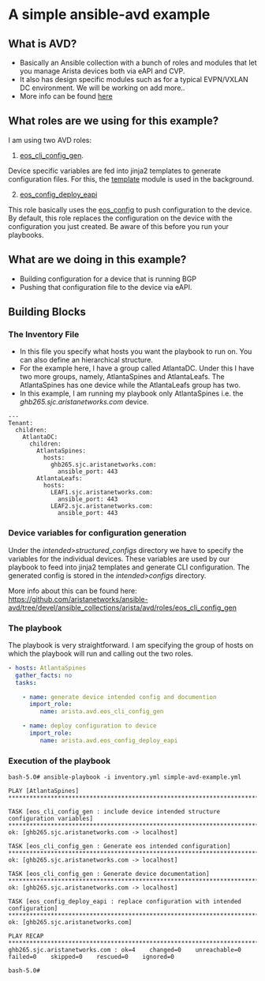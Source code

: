 # A simple ansible-avd example

## What is AVD?

- Basically an Ansible collection with a bunch of roles and modules that let you manage Arista devices both via eAPI and CVP.
- It also has design specific modules such as for a typical EVPN/VXLAN DC environment. We will be working on add more..
- More info can be found [here](https://github.com/aristanetworks/ansible-avd)

## What roles are we using for this example?

I am using two AVD roles:

1. [eos_cli_config_gen](https://github.com/aristanetworks/ansible-avd/tree/devel/ansible_collections/arista/avd/roles/eos_cli_config_gen).

Device specific variables are fed into jinja2 templates to generate configuration files. For this, the [template](https://docs.ansible.com/ansible/latest/modules/template_module.html) module is used in the background.

2. [eos_config_deploy_eapi](https://github.com/aristanetworks/ansible-avd/tree/devel/ansible_collections/arista/avd/roles/eos_config_deploy_eapi)

This role basically uses the [eos_config](https://docs.ansible.com/ansible/latest/modules/eos_config_module.html) to push configuration to the device. By default, this role replaces the configuration on the device with the configuration you just created. Be aware of this before you run your playbooks.

## What are we doing in this example?

- Building configuration for a device that is running BGP
- Pushing that configuration file to the device via eAPI.

## Building Blocks

### The Inventory File

- In this file you specify what hosts you want the playbook to run on. You can also define an hierarchical structure.
- For the example here, I have a group called AtlantaDC. Under this I have two more groups, namely, AtlantaSpines and AtlantaLeafs. The AtlantaSpines has one device while the AtlantaLeafs group has two.
- In this example, I am running my playbook only AtlantaSpines i.e. the *ghb265.sjc.aristanetworks.com* device.

```
---
Tenant:
  children:
    AtlantaDC:
      children:
        AtlantaSpines:
          hosts:
            ghb265.sjc.aristanetworks.com:
              ansible_port: 443
        AtlantaLeafs:
          hosts:
            LEAF1.sjc.aristanetworks.com:
              ansible_port: 443
            LEAF2.sjc.aristanetworks.com:
              ansible_port: 443
```

### Device variables for configuration generation

Under the *intended>structured_configs* directory we have to specify the variables for the individual devices. These variables are used by our playbook to feed into jinja2 templates and generate CLI configuration. The generated config is stored in the *intended>configs* directory.

More info about this can be found here: https://github.com/aristanetworks/ansible-avd/tree/devel/ansible_collections/arista/avd/roles/eos_cli_config_gen

### The playbook

The playbook is very straightforward. I am specifying the group of hosts on which the playbook will run and calling out the two roles.

```yaml
- hosts: AtlantaSpines
  gather_facts: no
  tasks:

    - name: generate device intended config and documention
      import_role:
         name: arista.avd.eos_cli_config_gen

    - name: deploy configuration to device
      import_role:
         name: arista.avd.eos_config_deploy_eapi
```

### Execution of the playbook

```
bash-5.0# ansible-playbook -i inventory.yml simple-avd-example.yml

PLAY [AtlantaSpines] ******************************************************************************************************************************************************************************************************************************************************************************

TASK [eos_cli_config_gen : include device intended structure configuration variables] *************************************************************************************************************************************************************************************************************
ok: [ghb265.sjc.aristanetworks.com -> localhost]

TASK [eos_cli_config_gen : Generate eos intended configuration] ***********************************************************************************************************************************************************************************************************************************
ok: [ghb265.sjc.aristanetworks.com -> localhost]

TASK [eos_cli_config_gen : Generate device documentation] *****************************************************************************************************************************************************************************************************************************************
ok: [ghb265.sjc.aristanetworks.com -> localhost]

TASK [eos_config_deploy_eapi : replace configuration with intended configuration] *****************************************************************************************************************************************************************************************************************
ok: [ghb265.sjc.aristanetworks.com]

PLAY RECAP ****************************************************************************************************************************************************************************************************************************************************************************************
ghb265.sjc.aristanetworks.com : ok=4    changed=0    unreachable=0    failed=0    skipped=0    rescued=0    ignored=0

bash-5.0#
```
